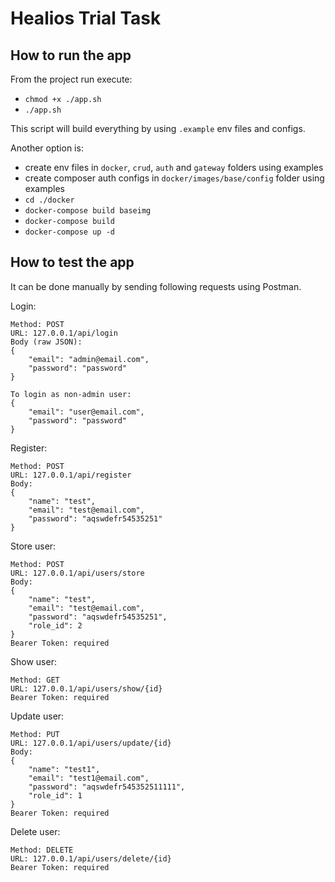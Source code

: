 # Healios Trial Task

## How to run the app

From the project run execute:
- `chmod +x ./app.sh`
- `./app.sh`

This script will build everything by using `.example` env files and configs.

Another option is:
- create env files in `docker`, `crud`, `auth` and `gateway` folders using examples
- create composer auth configs in `docker/images/base/config` folder using examples
- `cd ./docker`
- `docker-compose build baseimg`
- `docker-compose build`
- `docker-compose up -d`

## How to test the app

It can be done manually by sending following requests using Postman.

Login:
```
Method: POST
URL: 127.0.0.1/api/login
Body (raw JSON):
{
    "email": "admin@email.com",
    "password": "password"
}

To login as non-admin user:
{
    "email": "user@email.com",
    "password": "password"
}
```

Register:
```
Method: POST
URL: 127.0.0.1/api/register
Body:
{
    "name": "test",
    "email": "test@email.com",
    "password": "aqswdefr54535251"
}
```

Store user:
```
Method: POST
URL: 127.0.0.1/api/users/store
Body:
{
    "name": "test",
    "email": "test@email.com",
    "password": "aqswdefr54535251",
    "role_id": 2
}
Bearer Token: required
```

Show user:
```
Method: GET
URL: 127.0.0.1/api/users/show/{id}
Bearer Token: required
```

Update user:
```
Method: PUT
URL: 127.0.0.1/api/users/update/{id}
Body:
{
    "name": "test1",
    "email": "test1@email.com",
    "password": "aqswdefr545352511111",
    "role_id": 1
}
Bearer Token: required
```

Delete user:
```
Method: DELETE
URL: 127.0.0.1/api/users/delete/{id}
Bearer Token: required
```
